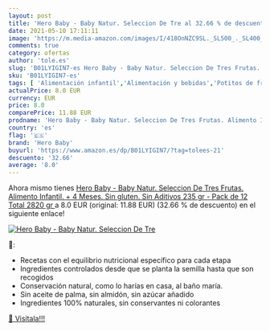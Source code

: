 ```yaml
---
layout: post
title: 'Hero Baby - Baby Natur. Seleccion De Tre al 32.66 % de descuento'
date: 2021-05-10 17:11:11
image: 'https://m.media-amazon.com/images/I/418OnNZC9SL._SL500_._SL400_.jpg'
comments: true
category: ofertas
author: 'tole.es'
slug: 'B01LYIGIN7-es Hero Baby - Baby Natur. Seleccion De Tres Frutas. Alimento...'
sku: 'B01LYIGIN7-es'
tags: [ 'Alimentación infantil','Alimentación y bebidas','Potitos de fruta para bebé','Tarritos de frutas y postres para bebé','Tarritos, purés y postres para bebé','baby','hero','hero baby', ]
actualPrice: 8.0 EUR
currency: EUR
price: 8.0
comparePrice: 11.88 EUR
prodname: 'Hero Baby - Baby Natur. Seleccion De Tres Frutas. Alimento Infantil. + 4 Meses. Sin gluten. Sin Aditivos 235 gr - Pack de 12  Total 2820 gr '
country: 'es'
flag: '🇪🇸'
brand: 'Hero Baby'
buyurl: 'https://www.amazon.es/dp/B01LYIGIN7/?tag=tolees-21'
descuento: '32.66'
average: '8.0'
---
```


Ahora mismo tienes [Hero Baby - Baby Natur. Seleccion De Tres Frutas. Alimento Infantil. + 4 Meses. Sin gluten. Sin Aditivos 235 gr - Pack de 12  Total 2820 gr ](https://www.amazon.es/dp/B01LYIGIN7/?tag=tolees-21) a 8.0 EUR (original: 11.88 EUR) (32.66 %  de descuento) en el siguiente enlace!

[![Hero Baby - Baby Natur. Seleccion De Tre](https://m.media-amazon.com/images/I/418OnNZC9SL._SL500_._SL400_.jpg)](https://www.amazon.es/dp/B01LYIGIN7/?tag=tolees-21)

🔎:

- Recetas con el equilibrio nutricional específico para cada etapa
- Ingredientes controlados desde que se planta la semilla hasta que son recogidos
- Conservación natural, como lo harías en casa, al baño maría.
- Sin aceite de palma, sin almidón, sin azúcar añadido
- Ingredientes 100% naturales, sin conservantes ni colorantes

[🛒 Visítala!!!](https://www.amazon.es/dp/B01LYIGIN7/?tag=tolees-21)
